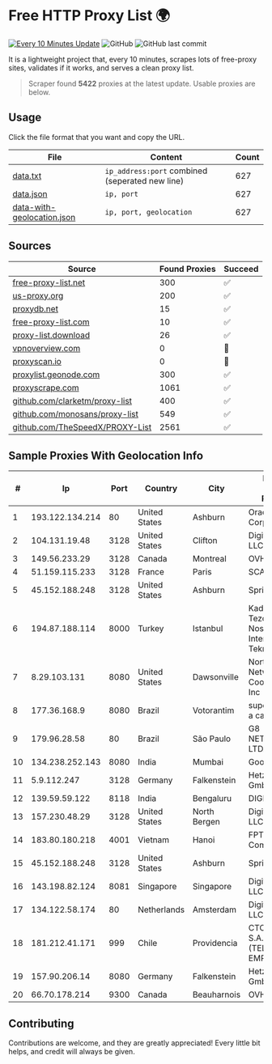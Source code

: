 
# Free HTTP Proxy List 🌍

[![Every 10 Minutes Update](https://github.com/mertguvencli/http-proxy-list/actions/workflows/main.yml/badge.svg?branch=main)](https://github.com/mertguvencli/http-proxy-list/actions/workflows/main.yml)
![GitHub](https://img.shields.io/github/license/mertguvencli/http-proxy-list)
![GitHub last commit](https://img.shields.io/github/last-commit/mertguvencli/http-proxy-list)

It is a lightweight project that, every 10 minutes, scrapes lots of free-proxy sites, validates if it works, and serves a clean proxy list.


> Scraper found **5422** proxies at the latest update. Usable proxies are below.

## Usage

Click the file format that you want and copy the URL.


|File|Content|Count|
|----|-------|-----|
|[data.txt](https://raw.githubusercontent.com/mertguvencli/http-proxy-list/main/proxy-list/data.txt)|`ip_address:port` combined (seperated new line)|627|
|[data.json](https://raw.githubusercontent.com/mertguvencli/http-proxy-list/main/proxy-list/data.json)|`ip, port`|627|
|[data-with-geolocation.json](https://raw.githubusercontent.com/mertguvencli/http-proxy-list/main/proxy-list/data-with-geolocation.json)|`ip, port, geolocation`|627|

## Sources

|Source|Found Proxies|Succeed|
|------|-------------|-------|
|[free-proxy-list.net](https://free-proxy-list.net)|300|✅|
|[us-proxy.org](https://www.us-proxy.org)|200|✅|
|[proxydb.net](http://proxydb.net)|15|✅|
|[free-proxy-list.com](https://free-proxy-list.com/?page=&port=&type%5B%5D=http&type%5B%5D=https&up_time=0&search=Search)|10|✅|
|[proxy-list.download](https://www.proxy-list.download/HTTP)|26|✅|
|[vpnoverview.com](https://vpnoverview.com/privacy/anonymous-browsing/free-proxy-servers)|0|🚫|
|[proxyscan.io](https://www.proxyscan.io)|0|🚫|
|[proxylist.geonode.com](https://proxylist.geonode.com/api/proxy-list?limit=300&page=1&sort_by=lastChecked&sort_type=desc&protocols=http,https)|300|✅|
|[proxyscrape.com](https://api.proxyscrape.com/v2/?request=displayproxies&protocol=http&timeout=10000&country=all&ssl=all&anonymity=all)|1061|✅|
|[github.com/clarketm/proxy-list](https://raw.githubusercontent.com/clarketm/proxy-list/master/proxy-list-raw.txt)|400|✅|
|[github.com/monosans/proxy-list](https://raw.githubusercontent.com/monosans/proxy-list/main/proxies/http.txt)|549|✅|
|[github.com/TheSpeedX/PROXY-List](https://raw.githubusercontent.com/TheSpeedX/PROXY-List/master/http.txt)|2561|✅|


## Sample Proxies With Geolocation Info

|#|Ip|Port|Country|City|Internet Service Provider|
|-|--|----|-------|----|-------------------------|
|1|193.122.134.214|80|United States|Ashburn|Oracle Corporation|
|2|104.131.19.48|3128|United States|Clifton|DigitalOcean, LLC|
|3|149.56.233.29|3128|Canada|Montreal|OVH Hosting|
|4|51.159.115.233|3128|France|Paris|SCALEWAY|
|5|45.152.188.248|3128|United States|Ashburn|Sprint|
|6|194.87.188.114|8000|Turkey|Istanbul|Kadir Huseyin Tezcan Nosspeed Internet Teknolojileri|
|7|8.29.103.131|8080|United States|Dawsonville|North Georgia Network Cooperative, Inc|
|8|177.36.168.9|8080|Brazil|Votorantim|super midia tv a cabo ltda|
|9|179.96.28.58|80|Brazil|São Paulo|G8 NETWORKS LTDA|
|10|134.238.252.143|8080|India|Mumbai|Google LLC|
|11|5.9.112.247|3128|Germany|Falkenstein|Hetzner Online GmbH|
|12|139.59.59.122|8118|India|Bengaluru|DIGITALOCEAN|
|13|157.230.48.29|3128|United States|North Bergen|DigitalOcean, LLC|
|14|183.80.180.218|4001|Vietnam|Hanoi|FPT Telecom Company|
|15|45.152.188.248|3128|United States|Ashburn|Sprint|
|16|143.198.82.124|8081|Singapore|Singapore|DigitalOcean, LLC|
|17|134.122.58.174|80|Netherlands|Amsterdam|DigitalOcean, LLC|
|18|181.212.41.171|999|Chile|Providencia|CTC. CORP S.A. (TELEFONICA EMPRESAS)|
|19|157.90.206.14|8080|Germany|Falkenstein|Hetzner Online GmbH|
|20|66.70.178.214|9300|Canada|Beauharnois|OVH SAS|



## Contributing

Contributions are welcome, and they are greatly appreciated! Every
little bit helps, and credit will always be given.

